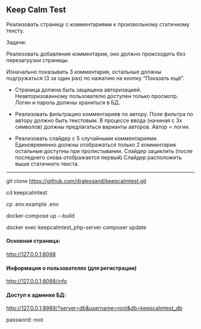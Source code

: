 ## Keep Calm Test

Реализовать страницу с комментариями к произвольному статичному тексту.

Задачи:

Реализовать добавление комментария, оно должно происходить без перезагрузки страницы.

Изначально показывать 3 комментария, остальные должны подгружаться (3 за один раз) по нажатию на кнопку “Показать ещё”.

* Страница должна быть защищена авторизацией. Неавторизованному пользователю доступен только просмотр. Логин и пароль должны храниться в БД.

* Реализовать фильтрацию комментариев по автору. Поле фильтра по автору должно быть текстовым. В процессе ввода (начиная с 3х символов) должны предлагаться варианты авторов. Автор = логин.

* Реализовать слайдер с 5 случайными комментариями. Единовременно должны отображаться только 2 комментария остальные доступны при пролистывании. Слайдер зациклить (после последнего снова отображается первый) Слайдер расположить выше статичного текста.

---

git clone https://github.com/dralexsand/keepcalmtest.git

cd keepcalmtest

cp .env.example .env

docker-compose up --build

docker exec keepcalmtest_php-server composer update

#### Основная страница:
http://127.0.0.1:8088

#### Информация о пользователях (для регистрации)
http://127.0.0.1:8088/info

#### Доступ к админке БД:
http://127.0.0.1:8989/?server=db&username=root&db=keepcalmtest_db

password: root


